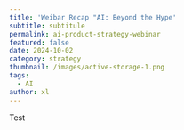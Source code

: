 ```yaml
---
title: 'Weibar Recap "AI: Beyond the Hype'
subtitle: subtitule
permalink: ai-product-strategy-webinar
featured: false
date: 2024-10-02
category: strategy
thumbnail: /images/active-storage-1.png
tags:
  - AI
author: xl
---
```

T﻿est